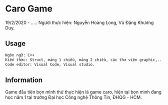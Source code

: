# Caro Game
19/2/2020 - .....
Người thực hiện: Nguyễn Hoàng Long, Vũ Đặng Khương Duy.

## Usage
```bash
Ngôn ngữ: C++
Kiến thức: Struct, mảng 1 chiều, mảng 2 chiều, các thư viện graphic,...
Code editor: Visual Code, Visual studio.
```
## Information
Game đầu tiên bọn mình thử thực hiện là game caro, hiện tại bọn mình đang học năm 1 tại trường Đại học 
Công nghệ Thông Tin, ĐHQG - HCM.